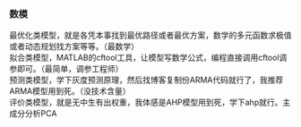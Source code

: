 
### 数模
最优化类模型，就是各凭本事找到最优路径或者最优方案，数学的多元函数求极值或者动态规划找方案等等。（最数学）  
拟合类模型，MATLAB的cftool工具，让模型写数学公式，编程直接调用cftool调参即可。（最简单，调参工程师）  
预测类模型，学下灰度预测原理，然后找博客复制份ARMA代码就行了，我推荐ARMA模型用到死。（没技术含量）  
评价类模型，就是无中生有出权重，我体感是AHP模型用到死，学下ahp就行。主成分分析PCA

